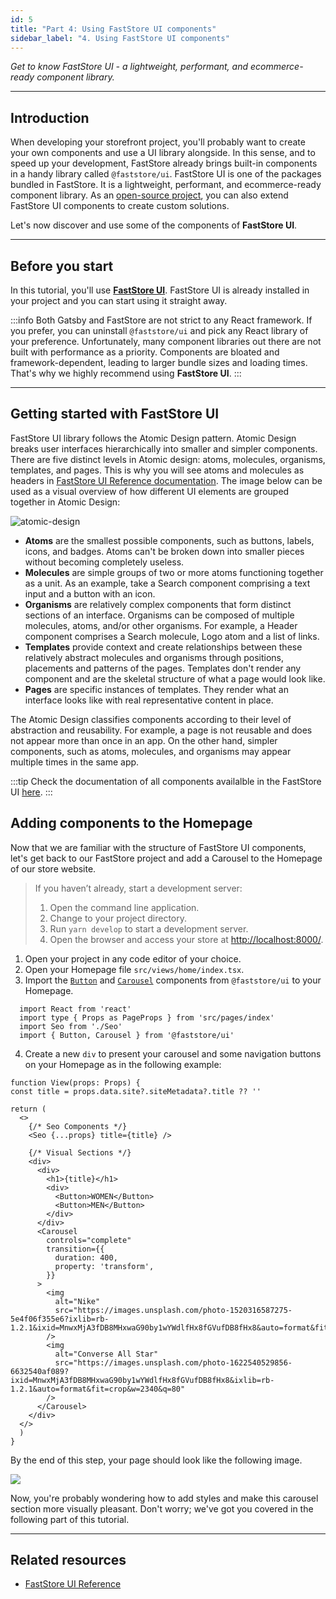 ```yaml
---
id: 5
title: "Part 4: Using FastStore UI components"
sidebar_label: "4. Using FastStore UI components"
---
```


*Get to know FastStore UI - a lightweight, performant, and ecommerce-ready component library.*

---

## Introduction

When developing your storefront project, you'll probably want to create your own components and use a UI library alongside. In this sense, and to speed up your development, FastStore already brings built-in components in a handy library called `@faststore/ui`. FastStore UI is one of the packages bundled in FastStore. It is a lightweight, performant, and ecommerce-ready component library. As an <i class="fab fa-github"></i> [open-source project](https://github.com/vtex/faststore/tree/master/packages/ui), you can also extend FastStore UI components to create custom solutions.

Let's now discover and use some of the components of **FastStore UI**.

---

## Before you start

In this tutorial, you'll use [**FastStore UI**](/reference/ui/faststore-ui). FastStore UI is already installed in your project and you can start using it straight away.
 
:::info
Both Gatsby and FastStore are not strict to any React framework. If you prefer, you can uninstall `@faststore/ui` and pick any React library of your preference. Unfortunately, many component libraries out there are not built with performance as a priority. Components are bloated and framework-dependent, leading to larger bundle sizes and loading times. That's why we highly recommend using **FastStore UI**.
:::

---

## Getting started with FastStore UI

FastStore UI library follows the Atomic Design pattern. Atomic Design breaks user interfaces hierarchically into smaller and simpler components. There are five distinct levels in Atomic design: atoms, molecules, organisms, templates, and pages. This is why you will see atoms and molecules as headers in [FastStore UI Reference documentation](/reference/ui/faststore-ui). The image below can be used as a visual overview of how different UI elements are grouped together in Atomic Design:

![atomic-design](/img/tutorials/gatsby/atomic-design.png)

- **Atoms** are the smallest possible components, such as buttons, labels, icons, and badges. Atoms can't be broken down into smaller pieces without becoming completely useless.
- **Molecules** are simple groups of two or more atoms functioning together as a unit. As an example, take a Search component comprising a text input and a button with an icon.
- **Organisms** are relatively complex components that form distinct sections of an interface. Organisms can be composed of multiple molecules, atoms, and/or other organisms. For example, a Header component comprises a Search molecule, Logo atom and a list of links.
- **Templates** provide context and create relationships between these relatively abstract molecules and organisms through positions, placements and patterns of the pages. Templates don't render any component and are the skeletal structure of what a page would look like. 
- **Pages** are specific instances of templates. They render what an interface looks like with real representative content in place. 

The Atomic Design classifies components according to their level of abstraction and reusability. For example, a page is not reusable and does not appear more than once in an app. On the other hand, simpler components, such as atoms, molecules, and organisms may appear multiple times in the same app.

:::tip
Check the documentation of all components availalble in the FastStore UI [here](/reference/ui/faststore-ui).
:::

## Adding components to the Homepage

Now that we are familiar with the structure of FastStore UI components, let's get back to our FastStore project and add a Carousel to the Homepage of our store website.  

> If you haven’t already, start a development server:
> 1. Open the command line application.
> 2. Change to your project directory.
> 3. Run `yarn develop` to start a development server.
> 4. Open the browser and access your store at [http://localhost:8000/](http://localhost:8000/).

1. Open your project in any code editor of your choice.
2. Open your Homepage file `src/views/home/index.tsx`.
3. Import the [`Button`](/reference/ui/atoms/Button) and [`Carousel`](/reference/ui/molecules/Carousel) components from `@faststore/ui` to your Homepage.

  ```tsx {4} title="/src/views/home/index.tsx"
    import React from 'react'
    import type { Props as PageProps } from 'src/pages/index'
    import Seo from './Seo'
    import { Button, Carousel } from '@faststore/ui'
  ```

4. Create a new `div` to present your carousel and some navigation buttons on your Homepage as in the following example: 

  ```tsx {10-34} title="/src/views/home/index.tsx"
  function View(props: Props) {
  const title = props.data.site?.siteMetadata?.title ?? ''

  return (
    <>
      {/* Seo Components */}
      <Seo {...props} title={title} />

      {/* Visual Sections */}
      <div>
        <div>
          <h1>{title}</h1>
          <div>
            <Button>WOMEN</Button>
            <Button>MEN</Button>
          </div>
        </div>
        <Carousel
          controls="complete"
          transition={{
            duration: 400,
            property: 'transform',
          }}
        >
          <img
            alt="Nike"
            src="https://images.unsplash.com/photo-1520316587275-5e4f06f355e6?ixlib=rb-1.2.1&ixid=MnwxMjA3fDB8MHxwaG90by1wYWdlfHx8fGVufDB8fHx8&auto=format&fit=crop&w=3570&q=80"
          />
          <img
            alt="Converse All Star"
            src="https://images.unsplash.com/photo-1622540529856-6632540af089?ixid=MnwxMjA3fDB8MHxwaG90by1wYWdlfHx8fGVufDB8fHx8&ixlib=rb-1.2.1&auto=format&fit=crop&w=2340&q=80"
          />
        </Carousel>
      </div>
    </>
    )
  }
  ```

  By the end of this step, your page should look like the following image.

  ![](/img/tutorials/gatsby/import-carousel.png)

Now, you're probably wondering how to add styles and make this carousel section more visually pleasant. Don't worry; we've got you covered in the following part of this tutorial.

---

## Related resources

- [FastStore UI Reference](/reference/ui/faststore-ui)
